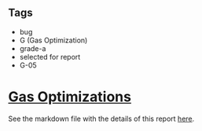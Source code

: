 ## Tags

- bug
- G (Gas Optimization)
- grade-a
- selected for report
- G-05

# [Gas Optimizations](https://github.com/code-423n4/2022-11-size-findings/issues/56) 

See the markdown file with the details of this report [here](https://github.com/code-423n4/2022-11-size-findings/blob/main/data/0x1f8b-G.md).